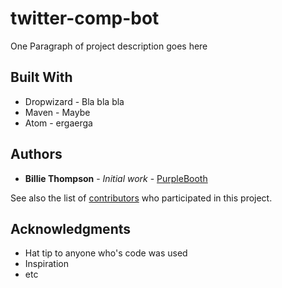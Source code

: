 # twitter-comp-bot

One Paragraph of project description goes here

## Built With

* Dropwizard - Bla bla bla
* Maven - Maybe
* Atom - ergaerga

## Authors

* **Billie Thompson** - *Initial work* - [PurpleBooth](https://github.com/PurpleBooth)

See also the list of [contributors](https://github.com/your/project/contributors) who participated in this project.

## Acknowledgments

* Hat tip to anyone who's code was used
* Inspiration
* etc

